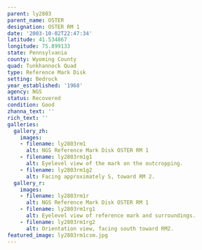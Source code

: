 ```yaml
---
parent: ly2803
parent_name: OSTER
designation: OSTER RM 1
date: '2003-10-02T22:47:34'
latitude: 41.534867
longitude: 75.899133
state: Pennsylvania
county: Wyoming County
quad: Tunkhannock Quad
type: Reference Mark Disk
setting: Bedrock
year_established: '1968'
agency: NGS
status: Recovered
condition: Good
zhanna_text: ''
rich_text: ''
galleries:
  gallery_zh:
    images:
    - filename: ly2803rm1
      alt: NGS Reference Mark Disk OSTER RM 1
    - filename: ly2803rm1g1
      alt: Eyelevel view of the mark on the outcropping.
    - filename: ly2803rm1g2
      alt: Facing approximately S, toward RM 2.         
  gallery_r:
    images:
    - filename: ly2803rm1r
      alt: NGS Reference Mark Disk OSTER RM 1
    - filename: ly2803rm1rg1
      alt: Eyelevel view of reference mark and surroundings. 
    - filename: ly2803rm1rg2
      alt: Orientation view, facing south toward RM2. 
featured_image: ly2803rm1csm.jpg
---
```

